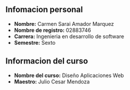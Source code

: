 ## Infomacion personal
- **Nombre:** Carmen Sarai Amador Marquez
- **Nombre de registro:** 02883746
- **Carrera:** Ingenieria en desarrollo de software
- **Semestre:** Sexto


## Informacion del curso
- **Nombre del curso:** Diseño Aplicaciones Web
- **Maestro:** Julio Cesar Mendoza

